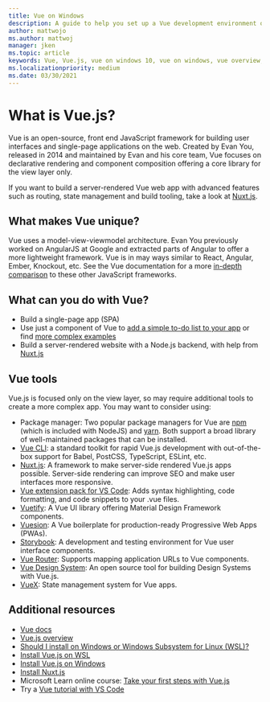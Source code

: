 ```yaml
---
title: Vue on Windows
description: A guide to help you set up a Vue development environment on Windows 10.
author: mattwojo 
ms.author: mattwoj 
manager: jken
ms.topic: article
keywords: Vue, Vue.js, vue on windows 10, vue on windows, vue overview, what is vue, vue with windows, set up vue on windows, vue dev environment, set up a vue development environment 
ms.localizationpriority: medium
ms.date: 03/30/2021
---
```


# What is Vue.js?

Vue is an open-source, front end JavaScript framework for building user interfaces and single-page applications on the web. Created by Evan You, released in 2014 and maintained by Evan and his core team, Vue focuses on declarative rendering and component composition offering a core library for the view layer only.

If you want to build a server-rendered Vue web app with advanced features such as routing, state management and build tooling, take a look at [Nuxt.js](./nuxtjs-on-wsl.md).

## What makes Vue unique?

Vue uses a model-view-viewmodel architecture. Evan You previously worked on AngularJS at Google and extracted parts of Angular to offer a more lightweight framework. Vue is in may ways similar to React, Angular, Ember, Knockout, etc. See the Vue documentation for a more [in-depth comparison](https://vuejs.org/v2/guide/comparison.html) to these other JavaScript frameworks.

## What can you do with Vue?

- Build a single-page app (SPA)
- Use just a component of Vue to [add a simple to-do list to your app](https://vuejs.org/v2/guide/single-file-components.html#Getting-Started) or find [more complex examples](https://vuejsexamples.com/)
- Build a server-rendered website with a Node.js backend, with help from [Nuxt.js](./nuxtjs-on-wsl.md)

## Vue tools

Vue.js is focused only on the view layer, so may require additional tools to create a more complex app. You may want to consider using:

- Package manager: Two popular package managers for Vue are [npm](https://www.npmjs.com/) (which is included with NodeJS) and [yarn](https://yarnpkg.com/). Both support a broad library of well-maintained packages that can be installed.
- [Vue CLI](https://cli.vuejs.org): a standard toolkit for rapid Vue.js development with out-of-the-box support for Babel, PostCSS, TypeScript, ESLint, etc.
- [Nuxt.js](./nuxtjs-on-wsl.md): A framework to make server-side rendered Vue.js apps possible. Server-side rendering can improve SEO and make user interfaces more responsive.
- [Vue extension pack for VS Code](https://marketplace.visualstudio.com/items?itemName=mubaidr.vuejs-extension-pack): Adds syntax highlighting, code formatting, and code snippets to your .vue files.
- [Vuetify](https://vuetifyjs.com/): A Vue UI library offering Material Design Framework components.
- [Vuesion](https://github.com/vuesion/vuesion): A Vue boilerplate for production-ready Progressive Web Apps (PWAs).
- [Storybook](https://storybook.js.org/): A development and testing environment for Vue user interface components.
- [Vue Router](https://router.vuejs.org/): Supports mapping application URLs to Vue components.
- [Vue Design System](https://vueds.com/): An open source tool for building Design Systems with Vue.js.
- [VueX](https://vuex.vuejs.org/): State management system for Vue apps.

## Additional resources

- [Vue docs](https://vuejs.org/)
- [Vue.js overview](./vue-overview.md)
- [Should I install on Windows or Windows Subsystem for Linux (WSL)?](./windows-or-wsl.md)
- [Install Vue.js on WSL](./vue-on-wsl.md)
- [Install Vue.js on Windows](./vue-on-windows.md)
- [Install Nuxt.js](./nuxtjs-on-wsl.md)
- Microsoft Learn online course: [Take your first steps with Vue.js](https://docs.microsoft.com/learn/paths/vue-first-steps/)
- Try a [Vue tutorial with VS Code](https://code.visualstudio.com/docs/nodejs/vuejs-tutorial)
